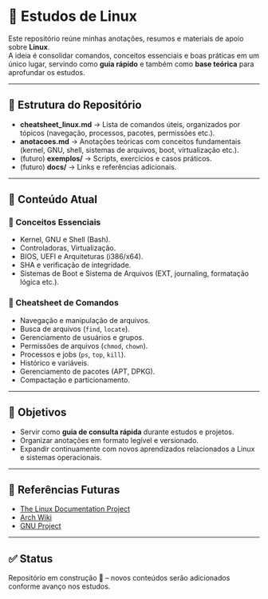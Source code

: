 # 🐧 Estudos de Linux

Este repositório reúne minhas anotações, resumos e materiais de apoio sobre **Linux**.  
A ideia é consolidar comandos, conceitos essenciais e boas práticas em um único lugar, servindo como **guia rápido** e também como **base teórica** para aprofundar os estudos.

---

## 📂 Estrutura do Repositório

- **cheatsheet_linux.md** → Lista de comandos úteis, organizados por tópicos (navegação, processos, pacotes, permissões etc.).  
- **anotacoes.md** → Anotações teóricas com conceitos fundamentais (kernel, GNU, shell, sistemas de arquivos, boot, virtualização etc.).  
- (futuro) **exemplos/** → Scripts, exercícios e casos práticos.  
- (futuro) **docs/** → Links e referências adicionais.  

---

## 📖 Conteúdo Atual

### 📌 Conceitos Essenciais
- Kernel, GNU e Shell (Bash).  
- Controladoras, Virtualização.  
- BIOS, UEFI e Arquiteturas (i386/x64).  
- SHA e verificação de integridade.  
- Sistemas de Boot e Sistema de Arquivos (EXT, journaling, formatação lógica etc.).  

### 📌 Cheatsheet de Comandos
- Navegação e manipulação de arquivos.  
- Busca de arquivos (`find`, `locate`).  
- Gerenciamento de usuários e grupos.  
- Permissões de arquivos (`chmod`, `chown`).  
- Processos e jobs (`ps`, `top`, `kill`).  
- Histórico e variáveis.  
- Gerenciamento de pacotes (APT, DPKG).  
- Compactação e particionamento.  

---

## 🎯 Objetivos
- Servir como **guia de consulta rápida** durante estudos e projetos.  
- Organizar anotações em formato legível e versionado.  
- Expandir continuamente com novos aprendizados relacionados a Linux e sistemas operacionais.  

---

## 🔗 Referências Futuras
- [The Linux Documentation Project](https://www.tldp.org/)  
- [Arch Wiki](https://wiki.archlinux.org/)  
- [GNU Project](https://www.gnu.org/)  

---

## ✅ Status
Repositório em construção 🚧 – novos conteúdos serão adicionados conforme avanço nos estudos.
